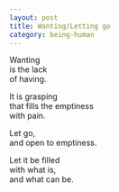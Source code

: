 ```yaml
---
layout: post
title: Wanting/Letting go
category: being-human
---
```


Wanting  
is the lack  
of having.

It is grasping  
that fills 
the emptiness  
with pain.

Let go,  
and open 
to emptiness.

Let it be filled  
with what is,  
and what can be.
